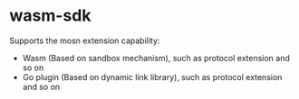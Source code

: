 # wasm-sdk

Supports the mosn extension capability:

- Wasm (Based on sandbox mechanism), such as protocol extension and so on
- Go plugin (Based on dynamic link library), such as protocol extension and so on
